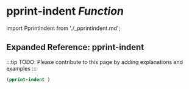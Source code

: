 # **pprint-indent** *Function*

import PprintIndent from './_pprintindent.md';

<PprintIndent />

## Expanded Reference: pprint-indent

:::tip
TODO: Please contribute to this page by adding explanations and examples
:::

```lisp
(pprint-indent )
```

